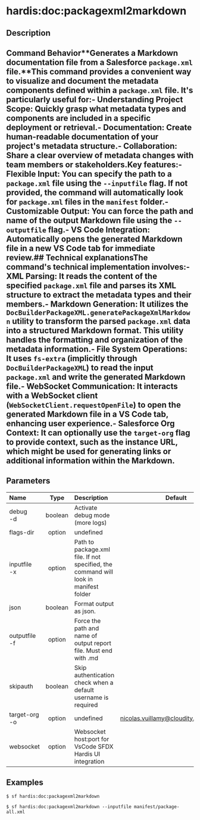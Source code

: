 <!-- This file has been generated with command 'sf hardis:doc:plugin:generate'. Please do not update it manually or it may be overwritten -->
# hardis:doc:packagexml2markdown

## Description

## Command Behavior**Generates a Markdown documentation file from a Salesforce `package.xml` file.**This command provides a convenient way to visualize and document the metadata components defined within a `package.xml` file. It's particularly useful for:- **Understanding Project Scope:** Quickly grasp what metadata types and components are included in a specific deployment or retrieval.- **Documentation:** Create human-readable documentation of your project's metadata structure.- **Collaboration:** Share a clear overview of metadata changes with team members or stakeholders.Key features:- **Flexible Input:** You can specify the path to a `package.xml` file using the `--inputfile` flag. If not provided, the command will automatically look for `package.xml` files in the `manifest` folder.- **Customizable Output:** You can force the path and name of the output Markdown file using the `--outputfile` flag.- **VS Code Integration:** Automatically opens the generated Markdown file in a new VS Code tab for immediate review.## Technical explanationsThe command's technical implementation involves:- **XML Parsing:** It reads the content of the specified `package.xml` file and parses its XML structure to extract the metadata types and their members.- **Markdown Generation:** It utilizes the `DocBuilderPackageXML.generatePackageXmlMarkdown` utility to transform the parsed `package.xml` data into a structured Markdown format. This utility handles the formatting and organization of the metadata information.- **File System Operations:** It uses `fs-extra` (implicitly through `DocBuilderPackageXML`) to read the input `package.xml` and write the generated Markdown file.- **WebSocket Communication:** It interacts with a WebSocket client (`WebSocketClient.requestOpenFile`) to open the generated Markdown file in a VS Code tab, enhancing user experience.- **Salesforce Org Context:** It can optionally use the `target-org` flag to provide context, such as the instance URL, which might be used for generating links or additional information within the Markdown.

## Parameters

| Name              |  Type   | Description                                                                          |                Default                 | Required | Options |
|:------------------|:-------:|:-------------------------------------------------------------------------------------|:--------------------------------------:|:--------:|:-------:|
| debug<br/>-d      | boolean | Activate debug mode (more logs)                                                      |                                        |          |         |
| flags-dir         | option  | undefined                                                                            |                                        |          |         |
| inputfile<br/>-x  | option  | Path to package.xml file. If not specified, the command will look in manifest folder |                                        |          |         |
| json              | boolean | Format output as json.                                                               |                                        |          |         |
| outputfile<br/>-f | option  | Force the path and name of output report file. Must end with .md                     |                                        |          |         |
| skipauth          | boolean | Skip authentication check when a default username is required                        |                                        |          |         |
| target-org<br/>-o | option  | undefined                                                                            | nicolas.vuillamy@cloudity.com.playnico |          |         |
| websocket         | option  | Websocket host:port for VsCode SFDX Hardis UI integration                            |                                        |          |         |

## Examples

```shell
$ sf hardis:doc:packagexml2markdown
```

```shell
$ sf hardis:doc:packagexml2markdown --inputfile manifest/package-all.xml
```


